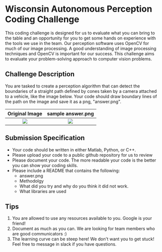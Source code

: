 # Wisconsin Autonomous Perception Coding Challenge

This coding challenge is designed for us to evaluate what you can bring to the table and an opportunity for you to get some hands on experience with the tools we use in the team. Our perception software uses OpenCV for much of our image processing. A good understanding of image processing techniques and OpenCV is important for our success. This challenge aims to evaluate your problem-solving approach to computer vision problems. 


## Challenge Description
You are tasked to create a perception algorithm that can detect the boundaries of a straight path defined by cones taken by a camera attached to a vehicle, like the image below. Your code should draw boundary lines of the path on the image and save it as a png, "answer.png". 


Original Image            |  sample answer.png
:-------------------------:|:-------------------------:
![](https://github.com/WisconsinAutonomous/CodingChallenges/blob/master/perception/red.png)  |  ![](https://github.com/WisconsinAutonomous/CodingChallenges/blob/master/perception/answer.png)


## Submission Specification
- Your code should be written in either Matlab, Python, or C++.
- Please upload your code to a public github repository for us to review
- Please document your code. The more readable your code is the better you can show your coding skills.
- Please include a README that contains the following:
    - answer.png
    - Methodolgy 
    - What did you try and why do you think it did not work.
    - What libraries are used

## Tips
1. You are allowed to use any resources available to you. Google is your friend!
3. Document as much as you can. We are looking for team members who are good communicators :)
4. The learning curve can be steep here! We don't want you to get stuck! Feel free to message in slack if you have questions.
